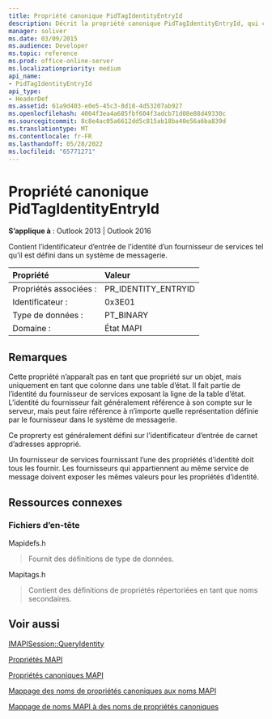 ```yaml
---
title: Propriété canonique PidTagIdentityEntryId
description: Décrit la propriété canonique PidTagIdentityEntryId, qui contient l’identificateur d’entrée pour l’identité d’un fournisseur de services.
manager: soliver
ms.date: 03/09/2015
ms.audience: Developer
ms.topic: reference
ms.prod: office-online-server
ms.localizationpriority: medium
api_name:
- PidTagIdentityEntryId
api_type:
- HeaderDef
ms.assetid: 61a9d403-e0e5-45c3-8d18-4d53207ab927
ms.openlocfilehash: 4004f3ea4a685fbf604f3adcb71d08e88d49330c
ms.sourcegitcommit: 8c8e4ac05a6612dd5c815ab18ba40e56a6ba839d
ms.translationtype: MT
ms.contentlocale: fr-FR
ms.lasthandoff: 05/28/2022
ms.locfileid: "65771271"
---
```

# <a name="pidtagidentityentryid-canonical-property"></a>Propriété canonique PidTagIdentityEntryId

  
  
**S’applique à** : Outlook 2013 | Outlook 2016 
  
Contient l’identificateur d’entrée de l’identité d’un fournisseur de services tel qu’il est défini dans un système de messagerie. 
  
|Propriété|Valeur|
|:-----|:-----|
|Propriétés associées :  <br/> |PR_IDENTITY_ENTRYID  <br/> |
|Identificateur :  <br/> |0x3E01  <br/> |
|Type de données :  <br/> |PT_BINARY  <br/> |
|Domaine :  <br/> |État MAPI  <br/> |
   
## <a name="remarks"></a>Remarques

Cette propriété n’apparaît pas en tant que propriété sur un objet, mais uniquement en tant que colonne dans une table d’état. Il fait partie de l’identité du fournisseur de services exposant la ligne de la table d’état. L’identité du fournisseur fait généralement référence à son compte sur le serveur, mais peut faire référence à n’importe quelle représentation définie par le fournisseur dans le système de messagerie. 
  
Ce proprerty est généralement défini sur l’identificateur d’entrée de carnet d’adresses approprié. 
  
Un fournisseur de services fournissant l’une des propriétés d’identité doit tous les fournir. Les fournisseurs qui appartiennent au même service de message doivent exposer les mêmes valeurs pour les propriétés d’identité. 
  
## <a name="related-resources"></a>Ressources connexes

### <a name="header-files"></a>Fichiers d’en-tête

Mapidefs.h
  
> Fournit des définitions de type de données.
    
Mapitags.h
  
> Contient des définitions de propriétés répertoriées en tant que noms secondaires.
    
## <a name="see-also"></a>Voir aussi



[IMAPISession::QueryIdentity](imapisession-queryidentity.md)


[Propriétés MAPI](mapi-properties.md)
  
[Propriétés canoniques MAPI](mapi-canonical-properties.md)
  
[Mappage des noms de propriétés canoniques aux noms MAPI](mapping-canonical-property-names-to-mapi-names.md)
  
[Mappage de noms MAPI à des noms de propriétés canoniques](mapping-mapi-names-to-canonical-property-names.md)


